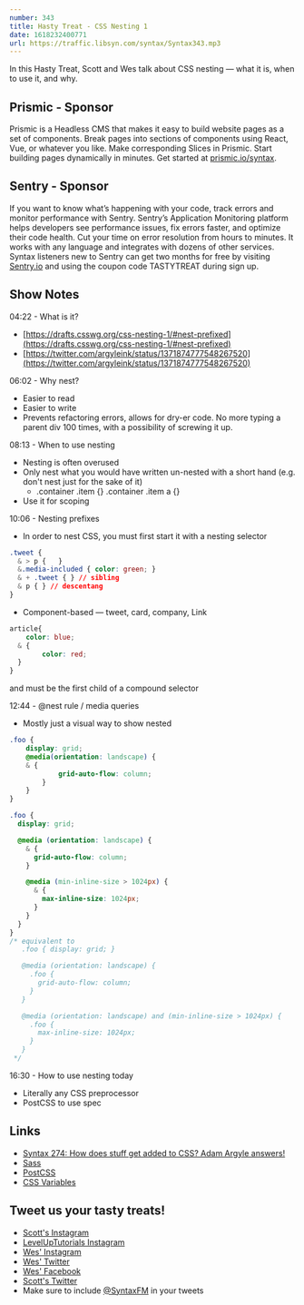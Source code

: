 ```yaml
---
number: 343
title: Hasty Treat - CSS Nesting 1
date: 1618232400771
url: https://traffic.libsyn.com/syntax/Syntax343.mp3
---
```


In this Hasty Treat, Scott and Wes talk about CSS nesting — what it is, when to use it, and why. 

## Prismic - Sponsor
Prismic is a Headless CMS that makes it easy to build website pages as a set of components. Break pages into sections of components using React, Vue, or whatever you like. Make corresponding Slices in Prismic. Start building pages dynamically in minutes. Get started at [prismic.io/syntax](https://prismic.io/syntax).

## Sentry - Sponsor
If you want to know what’s happening with your code, track errors and monitor performance with Sentry. Sentry’s Application Monitoring platform helps developers see performance issues, fix errors faster, and optimize their code health. Cut your time on error resolution from hours to minutes. It works with any language and integrates with dozens of other services. Syntax listeners new to Sentry can get two months for  free by visiting [Sentry.io](https://sentry.io) and using the coupon code TASTYTREAT during sign up.

## Show Notes

04:22 - What is it?
* [https://drafts.csswg.org/css-nesting-1/#nest-prefixed](https://drafts.csswg.org/css-nesting-1/#nest-prefixed)
* [https://twitter.com/argyleink/status/1371874777548267520](https://twitter.com/argyleink/status/1371874777548267520)

06:02 - Why nest?
* Easier to read
* Easier to write
* Prevents refactoring errors, allows for dry-er code. No more typing a parent div 100 times, with a possibility of screwing it up.

08:13 - When to use nesting
* Nesting is often overused
* Only nest what you would have written un-nested with a short hand (e.g. don't nest just for the sake of it)
  * .container .item {} .container .item a {}
* Use it for scoping

10:06 - Nesting prefixes
* In order to nest CSS, you must first start it with a nesting selector

```css
.tweet {
  & > p {   }
  &.media-included { color: green; }
  & + .tweet { } // sibling
  & p { } // descentang
}
```

* Component-based — tweet, card, company, Link 

```css
article{
	color: blue;
  & {
		color: red;
  }
}
```

and must be the first child of a compound selector 

12:44 - @nest rule / media queries
* Mostly just a visual way to show nested

```css
.foo {
	display: grid;
	@media(orientation: landscape) {
    & {
			grid-auto-flow: column;
		}
	}
}
```

```css
.foo {
  display: grid;

  @media (orientation: landscape) {
    & {
      grid-auto-flow: column;
    }

    @media (min-inline-size > 1024px) {
      & {
        max-inline-size: 1024px;
      }
    }
  }
}
/* equivalent to
   .foo { display: grid; }

   @media (orientation: landscape) {
     .foo {
       grid-auto-flow: column;
     }
   }

   @media (orientation: landscape) and (min-inline-size > 1024px) {
     .foo {
       max-inline-size: 1024px;
     }
   }
 */
```

16:30 - How to use nesting today
* Literally any CSS preprocessor
* PostCSS to use spec

## Links
* [Syntax 274: How does stuff get added to CSS? Adam Argyle answers!](https://syntax.fm/show/274/how-does-stuff-get-added-to-css-adam-argyle-answers)
* [Sass](https://sass-lang.com/)
* [PostCSS](https://postcss.org/)
* [CSS Variables](https://developer.mozilla.org/en-US/docs/Web/CSS/Using_CSS_custom_properties)

## Tweet us your tasty treats!
* [Scott's Instagram](https://www.instagram.com/stolinski/)
* [LevelUpTutorials Instagram](https://www.instagram.com/LevelUpTutorials/)
* [Wes' Instagram](https://www.instagram.com/wesbos/)
* [Wes' Twitter](https://twitter.com/wesbos)
* [Wes' Facebook](https://www.facebook.com/wesbos.developer)
* [Scott's Twitter](https://twitter.com/stolinski)
* Make sure to include [@SyntaxFM](https://twitter.com/SyntaxFM) in your tweets